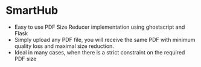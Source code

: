 # SmartHub

* Easy to use PDF Size Reducer implementation using ghostscript and Flask
* Simply upload any PDF file, you will receive the same PDF with minimum quality loss and maximal size reduction.
* Ideal in many cases, when there is a strict constraint on the required PDF size

